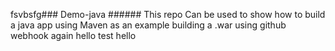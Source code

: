 fsvbsfg### Demo-java ######
This repo Can be used to show how to build a java app using Maven as an example building a .war using github webhook again hello test hello
 
